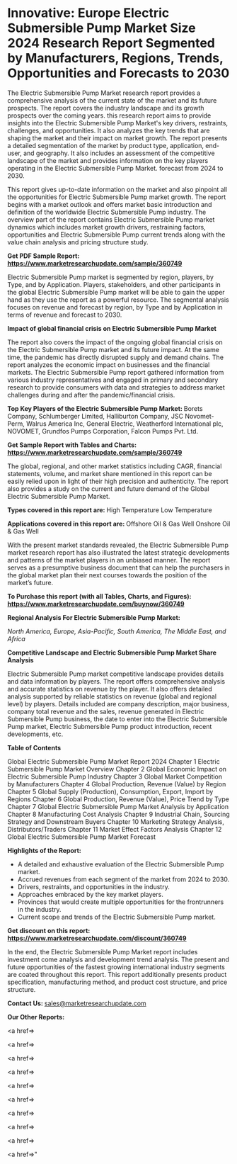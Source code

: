# Innovative: Europe Electric Submersible Pump Market Size 2024 Research Report Segmented by Manufacturers, Regions, Trends, Opportunities and Forecasts to 2030

The Electric Submersible Pump Market research report provides a comprehensive analysis of the current state of the market and its future prospects. The report covers the industry landscape and its growth prospects over the coming years. this research report aims to provide insights into the Electric Submersible Pump Market's key drivers, restraints, challenges, and opportunities. It also analyzes the key trends that are shaping the market and their impact on market growth. The report presents a detailed segmentation of the market by product type, application, end-user, and geography. It also includes an assessment of the competitive landscape of the market and provides information on the key players operating in the Electric Submersible Pump Market. forecast from 2024 to 2030.

This report gives up-to-date information on the market and also pinpoint all the opportunities for Electric Submersible Pump market growth. The report begins with a market outlook and offers market basic introduction and definition of the worldwide Electric Submersible Pump industry. The overview part of the report contains Electric Submersible Pump market dynamics which includes market growth drivers, restraining factors, opportunities and Electric Submersible Pump current trends along with the value chain analysis and pricing structure study.

<strong><b>Get PDF Sample Report: <a href=https://www.marketresearchupdate.com/sample/360749>https://www.marketresearchupdate.com/sample/360749</a></b></strong>

Electric Submersible Pump market is segmented by region, players, by Type, and by Application. Players, stakeholders, and other participants in the global Electric Submersible Pump market will be able to gain the upper hand as they use the report as a powerful resource. The segmental analysis focuses on revenue and forecast by region, by Type and by Application in terms of revenue and forecast to 2030.

<strong><b>Impact of global financial crisis on Electric Submersible Pump Market</b></strong>

The report also covers the impact of the ongoing global financial crisis on the Electric Submersible Pump market and its future impact. At the same time, the pandemic has directly disrupted supply and demand chains. The report analyzes the economic impact on businesses and the financial markets. The Electric Submersible Pump report gathered information from various industry representatives and engaged in primary and secondary research to provide consumers with data and strategies to address market challenges during and after the pandemic/financial crisis.

<strong><b>Top Key Players of the Electric Submersible Pump Market:
</b></strong>Borets Company, Schlumberger Limited, Halliburton Company, JSC Novomet-Perm, Walrus America Inc, General Electric, Weatherford International plc, NOVOMET, Grundfos Pumps Corporation, Falcon Pumps Pvt. Ltd.<strong><b>
</b></strong>

<strong><b>Get Sample Report with Tables and Charts: <a href=https://www.marketresearchupdate.com/sample/360749>https://www.marketresearchupdate.com/sample/360749</a></b></strong>

The global, regional, and other market statistics including CAGR, financial statements, volume, and market share mentioned in this report can be easily relied upon in light of their high precision and authenticity. The report also provides a study on the current and future demand of the Global Electric Submersible Pump Market.

<strong><b>Types covered in this report are:
</b></strong>High Temperature
Low Temperature<strong><b>
</b></strong>

<strong><b>Applications covered in this report are:
</b></strong>Offshore Oil & Gas Well
Onshore Oil & Gas Well<strong><b>
</b></strong>

With the present market standards revealed, the Electric Submersible Pump market research report has also illustrated the latest strategic developments and patterns of the market players in an unbiased manner. The report serves as a presumptive business document that can help the purchasers in the global market plan their next courses towards the position of the market’s future.

<strong><b>To Purchase this report (with all Tables, Charts, and Figures): <a href=https://www.marketresearchupdate.com/buynow/360749>https://www.marketresearchupdate.com/buynow/360749</a></b></strong>

<strong><b>Regional Analysis For Electric Submersible Pump Market:</b></strong>

<em><i>North America, Europe, Asia-Pacific, South America, The Middle East, and Africa</i></em>

<strong><b>Competitive Landscape and Electric Submersible Pump Market Share Analysis</b></strong>

Electric Submersible Pump market competitive landscape provides details and data information by players. The report offers comprehensive analysis and accurate statistics on revenue by the player. It also offers detailed analysis supported by reliable statistics on revenue (global and regional level) by players. Details included are company description, major business, company total revenue and the sales, revenue generated in Electric Submersible Pump business, the date to enter into the Electric Submersible Pump market, Electric Submersible Pump product introduction, recent developments, etc.

<strong><b>Table of Contents</b></strong>

Global Electric Submersible Pump Market Report 2024
Chapter 1 Electric Submersible Pump Market Overview
Chapter 2 Global Economic Impact on Electric Submersible Pump Industry
Chapter 3 Global Market Competition by Manufacturers
Chapter 4 Global Production, Revenue (Value) by Region
Chapter 5 Global Supply (Production), Consumption, Export, Import by Regions
Chapter 6 Global Production, Revenue (Value), Price Trend by Type
Chapter 7 Global Electric Submersible Pump Market Analysis by Application
Chapter 8 Manufacturing Cost Analysis
Chapter 9 Industrial Chain, Sourcing Strategy and Downstream Buyers
Chapter 10 Marketing Strategy Analysis, Distributors/Traders
Chapter 11 Market Effect Factors Analysis
Chapter 12 Global Electric Submersible Pump Market Forecast

<strong><b>Highlights of the Report:</b></strong>

- A detailed and exhaustive evaluation of the Electric Submersible Pump market.
- Accrued revenues from each segment of the market from 2024 to 2030.
- Drivers, restraints, and opportunities in the industry.
- Approaches embraced by the key market players.
- Provinces that would create multiple opportunities for the frontrunners in the industry.
- Current scope and trends of the Electric Submersible Pump market.

<strong><b>Get discount on this report: <a href=https://www.marketresearchupdate.com/discount/360749>https://www.marketresearchupdate.com/discount/360749</a></b></strong>

In the end, the Electric Submersible Pump Market report includes investment come analysis and development trend analysis. The present and future opportunities of the fastest growing international industry segments are coated throughout this report. This report additionally presents product specification, manufacturing method, and product cost structure, and price structure.

<strong><b>Contact Us:
</b></strong>sales@marketresearchupdate.com

<strong>Our Other Reports:</strong>

<a href=></a>

<a href=></a>

<a href=></a>

<a href=></a>

<a href=></a>

<a href=></a>

<a href=></a>

<a href=></a>

<a href=></a>

<a href=></a>"
